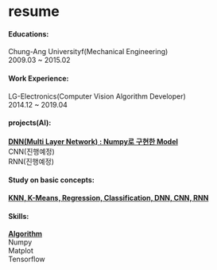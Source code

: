 # resume

#### Educations:

Chung-Ang Universityf(Mechanical Engineering)<br>
2009.03 ~ 2015.02 <br>

#### Work Experience:

LG-Electronics(Computer Vision Algorithm Developer) <br>
2014.12 ~ 2019.04 <br>

#### projects(AI):
[**DNN(Multi Layer Network) : Numpy로 구현한 Model**](https://github.com/hwanginsun/AI_project/tree/master/Study_Itermediate/MultiLayerNetwork) <br>
CNN(진행예정) <br>
RNN(진행예정) <br>



#### Study on basic concepts:
[**KNN, K-Means, Regression, Classification, DNN, CNN, RNN**](https://github.com/hwanginsun/AI_project) <br>


#### Skills:
[**Algorithm**](https://github.com/hwanginsun/algorithm)<br>
Numpy <br>
Matplot <br>
Tensorflow <br>

